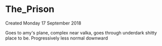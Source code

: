 # The_Prison
Created Monday 17 September 2018

Goes to amy's plane, complex near valka, goes through underdark shitty place to be. Progressively less normal downward

